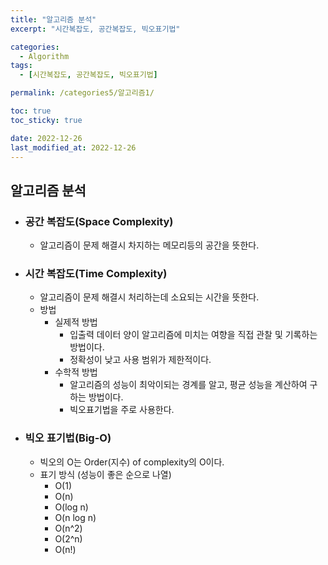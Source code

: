 ```yaml
---
title: "알고리즘 분석"
excerpt: "시간복잡도, 공간복잡도, 빅오표기법"

categories:
  - Algorithm
tags:
  - [시간복잡도, 공간복잡도, 빅오표기법]

permalink: /categories5/알고리즘1/

toc: true
toc_sticky: true

date: 2022-12-26
last_modified_at: 2022-12-26
---
```


## 알고리즘 분석

- ### 공간 복잡도(Space Complexity)
  - 알고리즘이 문제 해결시 차지하는 메모리등의 공간을 뜻한다.

- ### 시간 복잡도(Time Complexity)
  - 알고리즘이 문제 해결시 처리하는데 소요되는 시간을 뜻한다.
  - 방법
    - 실제적 방법
      - 입출력 데이터 양이 알고리즘에 미치는 여향을 직접 관찰 및 기록하는 방법이다.
      - 정확성이 낮고 사용 범위가 제한적이다.
    - 수학적 방법
      - 알고리즘의 성능이 최악이되는 경계를 알고, 평균 성능을 계산하여 구하는 방법이다.
      - 빅오표기법을 주로 사용한다.

- ### 빅오 표기법(Big-O)
  - 빅오의 O는 Order(지수) of complexity의 O이다.
  - 표기 방식 (성능이 좋은 순으로 나열)
    - O(1)
    - O(n)
    - O(log n)
    - O(n log n)
    - O(n^2)
    - O(2^n)
    - O(n!)